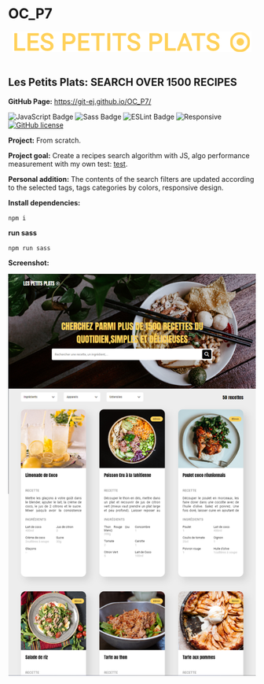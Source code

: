 <h1>OC_P7</h1>

<div align='center'>

 <img src="./assets/logo/logo.png" alt="Les petits plats Logo" title="Les petits plats Logo" width="auto" height="auto"/>
 
</div><br>

<h2>Les Petits Plats: SEARCH OVER 1500 RECIPES</h2>

<strong>GitHub Page:</strong> https://git-ej.github.io/OC_P7/


![JavaScript Badge](https://img.shields.io/badge/JavaScript-F7DF1E?logo=javascript&logoColor=000&style=flat)
![Sass Badge](https://img.shields.io/badge/Sass-C69?logo=sass&logoColor=fff&style=flat)
![ESLint Badge](https://img.shields.io/badge/ESLint-4B32C3?logo=eslint&logoColor=fff&style=flat)
![Responsive](https://img.shields.io/badge/Responsive-08BFF1)
[![GitHub license](https://img.shields.io/github/license/Naereen/StrapDown.js.svg)](https://github.com/Naereen/StrapDown.js/blob/master/LICENSE)


<strong>Project:</strong> From scratch. 

<strong>Project goal:</strong> Create a recipes search algorithm with JS, algo performance measurement with my own test: [test](https://github.com/Git-EJ/OC_P7/blob/loop_for-let/scripts/utils/bench.js).

<strong>Personal addition:</strong> The contents of the search filters are updated according to the selected tags, tags categories by colors, responsive design.

<strong>Install dependencies:</strong>

```
npm i
```

<strong>run sass</strong>

```
npm run sass
```

<strong>Screenshot:</strong>

<div align='center'>

 <img src="./assets/screenshots/screenshot_lesPetitsPlats-homepage.png" alt="Les Petits Plats Homepage screenshot" title="Les Petits Plats Homepage screenshot" width="auto" height="auto"/>
 
</div>